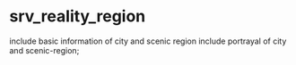 # srv_reality_region
include basic information of city and scenic region
include portrayal of city and scenic-region;

